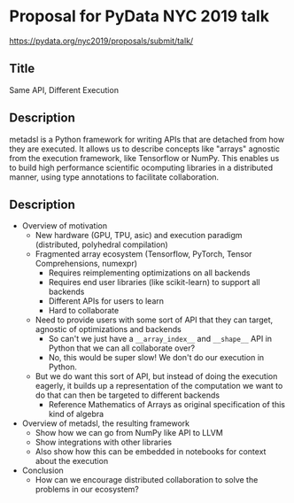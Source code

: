 # Proposal for PyData NYC 2019 talk

https://pydata.org/nyc2019/proposals/submit/talk/


## Title

Same API, Different Execution

## Description

metadsl is a Python framework for writing APIs that are detached from how they are executed. It allows us to describe concepts like "arrays" agnostic from the execution framework, like Tensorflow or NumPy. This enables us to build high performance scientific ocomputing libraries in a distributed manner, using type annotations to facilitate collaboration.  


## Description

* Overview of motivation
    * New hardware (GPU, TPU, asic) and execution paradigm (distributed, polyhedral compilation)
    * Fragmented array ecosystem (Tensorflow, PyTorch, Tensor Comprehensions, numexpr)
        * Requires reimplementing optimizations on all backends
        * Requires end user libraries (like scikit-learn) to support all backends
        * Different APIs for users to learn
        * Hard to collaborate
    * Need to provide users with some sort of API that they can target, agnostic of optimizations and backends
	    * So can't we just have a `__array_index__` and `__shape__` API in Python that we can all collaborate over?
	    * No, this would be super slow! We don't do our execution in Python.
    * But we do want this sort of API, but instead of doing the execution eagerly, it builds up a representation of the computation we want to do that can then be targeted to different backends
	    * Reference Mathematics of Arrays as original specification of this kind of algebra
* Overview of metadsl, the resulting framework
   * Show how we can go from NumPy like API to LLVM
   * Show integrations with other libraries
	* Also show how this can be embedded in notebooks for context about the execution
* Conclusion
	* How can we encourage distributed collaboration to solve the problems in our ecosystem?
 
